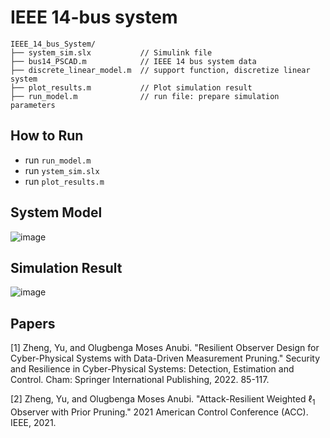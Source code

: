 # IEEE 14-bus system
```
IEEE_14_bus_System/
├── system_sim.slx           // Simulink file
├── bus14_PSCAD.m            // IEEE 14 bus system data
├── discrete_linear_model.m  // support function, discretize linear system
├── plot_results.m           // Plot simulation result
├── run_model.m              // run file: prepare simulation parameters
```
## How to Run
- run `run_model.m`
- run `ystem_sim.slx`
- run `plot_results.m`

## System Model
![image](https://github.com/ZYblend/SIM_Cyber-Physical-Systems/assets/36635562/39e14b34-ac98-40f2-8ee5-6cb9192a71e2)

## Simulation Result
![image](https://github.com/ZYblend/SIM_Cyber-Physical-Systems/assets/36635562/be653d86-1002-4730-bb81-36bdfba64d0d)

## Papers
[1] Zheng, Yu, and Olugbenga Moses Anubi. "Resilient Observer Design for Cyber-Physical Systems with Data-Driven Measurement Pruning." Security and Resilience in Cyber-Physical Systems: Detection, Estimation and Control. Cham: Springer International Publishing, 2022. 85-117.

[2] Zheng, Yu, and Olugbenga Moses Anubi. "Attack-Resilient Weighted $\ell_ {1}$ Observer with Prior Pruning." 2021 American Control Conference (ACC). IEEE, 2021.
